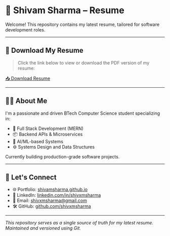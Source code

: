 # 📄 Shivam Sharma – Resume

Welcome! This repository contains my latest resume, tailored for software development roles.

---

## 🔗 Download My Resume

> Click the link below to view or download the PDF version of my resume:

[📥 Download Resume](https://shivamsharma.github.io/resume/resume.pdf)

---

## 👨‍💻 About Me

I'm a passionate and driven BTech Computer Science student specializing in:
- 🔧 Full Stack Development (MERN)
- 📦 Backend APIs & Microservices
- 🤖 AI/ML-based Systems
- ⚙️ Systems Design and Data Structures

Currently building production-grade software projects.

---

## 🚀 Let's Connect

- 🌐 Portfolio: [shivamsharma.github.io](https://shivamsharma.github.io)
- 💼 LinkedIn: [linkedin.com/in/shivxmsharma](https://linkedin.com/in/shivxmsharma)
- 📧 Email: shivxmsharma@gmail.com
- 🛠 GitHub: [github.com/shivxmsharma](https://github.com/shivxmsharma)

---

_This repository serves as a single source of truth for my latest resume. Maintained and versioned using Git._

